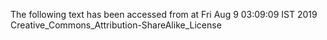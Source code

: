 The following text has been accessed from at Fri Aug 9 03:09:09 IST 2019
Creative_Commons_Attribution-ShareAlike_License
